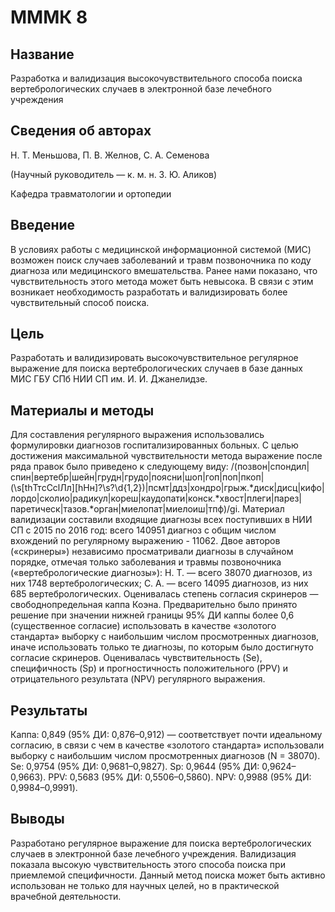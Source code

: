 # МММК 8

## Название

Разработка и валидизация высокочувствительного способа поиска вертебрологических случаев в электронной базе лечебного учреждения

## Сведения об авторах

Н. Т. Меньшова, П. В. Желнов, С. А. Семенова

(Научный руководитель — к. м. н. З. Ю. Аликов)

Кафедра травматологии и ортопедии

## Введение

В условиях работы с медицинской информационной системой (МИС) возможен поиск случаев заболеваний и травм позвоночника по коду диагноза или медицинского вмешательства. Ранее нами показано, что чувствительность этого метода может быть невысока. В связи с этим возникает необходимость разработать и валидизировать более чувствительный способ поиска.

## Цель

Разработать и валидизировать высокочувствительное регулярное выражение для поиска вертебрологических случаев в базе данных МИС ГБУ СПб НИИ СП им. И. И. Джанелидзе.

## Материалы и методы

Для составления регулярного выражения использовались формулировки диагнозов госпитализированных больных. С целью достижения максимальной чувствительности метода выражение после ряда правок было приведено к следующему виду: /(позвон|спондил|спин|вертебр|шейн|грудн|грудо|поясни|шоп|гоп|поп|пкоп|(\s[thТтcСсlЛл][hНн]?\s?\d{1,2})|псмт|ддз|хондро|грыж.*диск|дисц|кифо|лордо|сколио|радикул|кореш|каудопати|конск.*хвост|плеги|парез|паретическ|тазов.*орган|миелопат|миелоиш|тпф)/gi. Материал валидизации составили входящие диагнозы всех поступивших в НИИ СП с 2015 по 2016 год: всего 140951 диагноз с общим числом вхождений по регулярному выражению  - 11062. Двое авторов («скринеры») независимо просматривали диагнозы в случайном порядке, отмечая только заболевания и травмы позвоночника («вертебрологические диагнозы»): Н. Т. — всего 38070 диагнозов, из них 1748 вертебрологических; С. А. — всего 14095 диагнозов, из них 685 вертебрологических. Оценивалась степень согласия скринеров — свободнопредельная каппа Коэна. Предварительно было принято решение при значении нижней границы 95% ДИ каппы более 0,6 (существенное согласие) использовать в качестве «золотого стандарта» выборку с наибольшим числом просмотренных диагнозов, иначе использовать только те диагнозы, по которым было достигнуто согласие скринеров. Оценивалась чувствительность (Se), специфичность (Sp) и прогностичность положительного (PPV) и отрицательного результата (NPV) регулярного выражения.

## Результаты

Каппа: 0,849 (95% ДИ: 0,876–0,912) — соответствует почти идеальному согласию, в связи с чем в качестве «золотого стандарта» использовали выборку с наибольшим числом просмотренных диагнозов (N = 38070). Se: 0,9754 (95% ДИ: 0,9681–0,9827). Sp: 0,9644 (95% ДИ: 0,9624–0,9663). PPV: 0,5683 (95% ДИ: 0,5506–0,5860). NPV: 0,9988 (95% ДИ: 0,9984–0,9991).

## Выводы

Разработано регулярное выражение для поиска вертебрологических случаев в электронной базе лечебного учреждения. Валидизация показала высокую чувствительность этого способа поиска при приемлемой специфичности. Данный метод поиска может быть активно использован не только для научных целей, но в практической врачебной деятельности.
